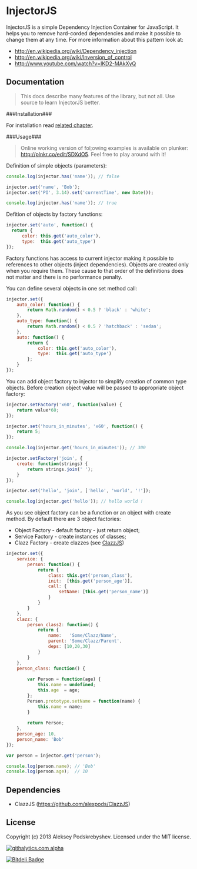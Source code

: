InjectorJS
==========

InjectorJS is a simple Dependency Injection Container for JavaScript. It helps you to remove hard-corded
dependencies and make it possible to change them at any time. For more information about this pattern look at: 
* http://en.wikipedia.org/wiki/Dependency_injection
* http://en.wikipedia.org/wiki/Inversion_of_control
* http://www.youtube.com/watch?v=IKD2-MAkXyQ

Documentation
-------------

> This docs describe many features of the library, but not all. Use source to learn InjectorJS better.

###Installation###

For installation read [related chapter](https://github.com/alexpods/InjectorJS/blob/master/docs/installation.md).

###Usage###

> Online working version of fol;owing examples is available on plunker: http://plnkr.co/edit/SDXdO5. Feel free to play around with it!

Definition of simple objects (parameters):
```js
console.log(injector.has('name')); // false

injector.set('name', 'Bob');
injector.set('PI', 3.14).set('currentTime', new Date());

console.log(injector.has('name')); // true
```

Defition of objects by factory functions:
```js
injector.set('auto', function() {
  return {
      color: this.get('auto_color'),
      type:  this.get('auto_type')
});
```

Factory functions has access to current injector making it possible to references to other objects (inject dependencies).
Objects are created only when you require them. These cause to that order of the definitions does not matter and there is no performance penalty.

You can define several objects in one set method call:
```js
injector.set({
    auto_color: function() {
        return Math.random() < 0.5 ? 'black' : 'white';
    },
    auto_type: function() {
        return Math.random() < 0.5 ? 'hatchback' : 'sedan';
    },
    auto: function() {
        return {
            color: this.get('auto_color'),
            type:  this.get('auto_type')
        };
    }
});
```

You can add object factory to injector to simplify creation of common type objects. Before creation object value will be passed to appropriate object factory:
```js
injector.setFactory('x60', function(value) {
    return value*60;
});

injector.set('hours_in_minutes', 'x60', function() {
    return 5;
});

console.log(injector.get('hours_in_minutes')); // 300

injector.setFactory('join', {
    create: function(strings) {
        return strings.join(' ');
    }
});

injector.set('hello', 'join', ['hello', 'world', '!']);

console.log(injector.get('hello')); // hello world !
```

As you see object factory can be a function or an object with create method. By default there are 3 object factories:
* Object Factory  - default factory - just return object;
* Service Factory - create instances of classes;
* Clazz Factory   - create clazzes (see [ClazzJS](https://github.com/alexpods/ClazzJS))

```js
injector.set({
    service: {
        person: function() {
            return {
                class: this.get('person_class'),
                init:  [this.get('person_age')],
                call: {
                    setName: [this.get('person_name')]
                }
            }
        }
    },
    clazz: {
        person_class2: function() {
            return {
                name:   'Some/Clazz/Name',
                parent: 'Some/Clazz/Parent',
                deps: [10,20,30]
            }
        }
    },
    person_class: function() {
        
        var Person = function(age) {
            this.name = undefined;
            this.age  = age;
        };
        Person.prototype.setName = function(name) {
            this.name = name;
        }
        
        return Person;
    },
    person_age: 10,
    person_name: 'Bob'
});

var person = injector.get('person');

console.log(person.name); // 'Bob'
console.log(person.age);  // 10
```

Dependencies
------------
* ClazzJS (https://github.com/alexpods/ClazzJS)

License
-------
Copyright (c) 2013 Aleksey Podskrebyshev. Licensed under the MIT license.


[![githalytics.com alpha](https://cruel-carlota.pagodabox.com/c5cb0521484ffc4a85e86105fef31a0a "githalytics.com")](http://githalytics.com/alexpods/injectorjs)

[![Bitdeli Badge](https://d2weczhvl823v0.cloudfront.net/alexpods/injectorjs/trend.png)](https://bitdeli.com/free "Bitdeli Badge")


